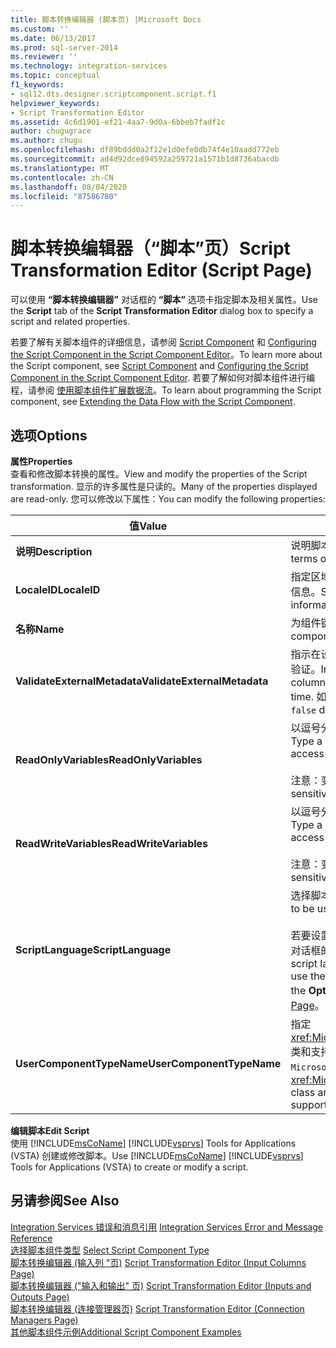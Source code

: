 ```yaml
---
title: 脚本转换编辑器 (脚本页) |Microsoft Docs
ms.custom: ''
ms.date: 06/13/2017
ms.prod: sql-server-2014
ms.reviewer: ''
ms.technology: integration-services
ms.topic: conceptual
f1_keywords:
- sql12.dts.designer.scriptcomponent.script.f1
helpviewer_keywords:
- Script Transformation Editor
ms.assetid: 4c6d1901-ef21-4aa7-9d0a-6bbeb7fadf1c
author: chugugrace
ms.author: chugu
ms.openlocfilehash: df89bddd0a2f12e1d0efe0db74f4e10aadd772eb
ms.sourcegitcommit: ad4d92dce894592a259721a1571b1d8736abacdb
ms.translationtype: MT
ms.contentlocale: zh-CN
ms.lasthandoff: 08/04/2020
ms.locfileid: "87586780"
---
```

# <a name="script-transformation-editor-script-page"></a><span data-ttu-id="b00b2-102">脚本转换编辑器（“脚本”页）</span><span class="sxs-lookup"><span data-stu-id="b00b2-102">Script Transformation Editor (Script Page)</span></span>
  <span data-ttu-id="b00b2-103">可以使用 **“脚本转换编辑器”** 对话框的 **“脚本”** 选项卡指定脚本及相关属性。</span><span class="sxs-lookup"><span data-stu-id="b00b2-103">Use the **Script** tab of the **Script Transformation Editor** dialog box to specify a script and related properties.</span></span>  
  
 <span data-ttu-id="b00b2-104">若要了解有关脚本组件的详细信息，请参阅 [Script Component](data-flow/transformations/script-component.md) 和 [Configuring the Script Component in the Script Component Editor](extending-packages-scripting/data-flow-script-component/configuring-the-script-component-in-the-script-component-editor.md)。</span><span class="sxs-lookup"><span data-stu-id="b00b2-104">To learn more about the Script component, see [Script Component](data-flow/transformations/script-component.md) and [Configuring the Script Component in the Script Component Editor](extending-packages-scripting/data-flow-script-component/configuring-the-script-component-in-the-script-component-editor.md).</span></span> <span data-ttu-id="b00b2-105">若要了解如何对脚本组件进行编程，请参阅 [使用脚本组件扩展数据流](extending-packages-scripting/data-flow-script-component/extending-the-data-flow-with-the-script-component.md)。</span><span class="sxs-lookup"><span data-stu-id="b00b2-105">To learn about programming the Script component, see [Extending the Data Flow with the Script Component](extending-packages-scripting/data-flow-script-component/extending-the-data-flow-with-the-script-component.md).</span></span>  
  
## <a name="options"></a><span data-ttu-id="b00b2-106">选项</span><span class="sxs-lookup"><span data-stu-id="b00b2-106">Options</span></span>  
 <span data-ttu-id="b00b2-107">**属性**</span><span class="sxs-lookup"><span data-stu-id="b00b2-107">**Properties**</span></span>  
 <span data-ttu-id="b00b2-108">查看和修改脚本转换的属性。</span><span class="sxs-lookup"><span data-stu-id="b00b2-108">View and modify the properties of the Script transformation.</span></span> <span data-ttu-id="b00b2-109">显示的许多属性是只读的。</span><span class="sxs-lookup"><span data-stu-id="b00b2-109">Many of the properties displayed are read-only.</span></span> <span data-ttu-id="b00b2-110">您可以修改以下属性：</span><span class="sxs-lookup"><span data-stu-id="b00b2-110">You can modify the following properties:</span></span>  
  
|<span data-ttu-id="b00b2-111">值</span><span class="sxs-lookup"><span data-stu-id="b00b2-111">Value</span></span>|<span data-ttu-id="b00b2-112">说明</span><span class="sxs-lookup"><span data-stu-id="b00b2-112">Description</span></span>|  
|-----------|-----------------|  
|<span data-ttu-id="b00b2-113">**说明**</span><span class="sxs-lookup"><span data-stu-id="b00b2-113">**Description**</span></span>|<span data-ttu-id="b00b2-114">说明脚本转换的用途。</span><span class="sxs-lookup"><span data-stu-id="b00b2-114">Describe the script transformation in terms of its purpose.</span></span>|  
|<span data-ttu-id="b00b2-115">**LocaleID**</span><span class="sxs-lookup"><span data-stu-id="b00b2-115">**LocaleID**</span></span>|<span data-ttu-id="b00b2-116">指定区域设置，以便为排序以及日期和时间转换提供区域特定的信息。</span><span class="sxs-lookup"><span data-stu-id="b00b2-116">Specify the locale to provide region-specific information for ordering, and for date and time conversion.</span></span>|  
|<span data-ttu-id="b00b2-117">**名称**</span><span class="sxs-lookup"><span data-stu-id="b00b2-117">**Name**</span></span>|<span data-ttu-id="b00b2-118">为组件键入说明性名称。</span><span class="sxs-lookup"><span data-stu-id="b00b2-118">Type a descriptive name for the component.</span></span>|  
|<span data-ttu-id="b00b2-119">**ValidateExternalMetadata**</span><span class="sxs-lookup"><span data-stu-id="b00b2-119">**ValidateExternalMetadata**</span></span>|<span data-ttu-id="b00b2-120">指示在设计时脚本转换是否要根据外部数据源对列的元数据进行验证。</span><span class="sxs-lookup"><span data-stu-id="b00b2-120">Indicate whether the Script transformation validates column metadata against external data sources at design time.</span></span> <span data-ttu-id="b00b2-121">如果值为 `false`，则会将验证延迟到执行时。</span><span class="sxs-lookup"><span data-stu-id="b00b2-121">A value of `false` delays validation until the time of execution.</span></span>|  
|<span data-ttu-id="b00b2-122">**ReadOnlyVariables**</span><span class="sxs-lookup"><span data-stu-id="b00b2-122">**ReadOnlyVariables**</span></span>|<span data-ttu-id="b00b2-123">以逗号分隔的形式键入一列可供脚本转换只读访问的变量。</span><span class="sxs-lookup"><span data-stu-id="b00b2-123">Type a comma-separated list of variables for read-only access by the Script transformation.</span></span><br /><br /> <span data-ttu-id="b00b2-124">注意：变量名称区分大小写。</span><span class="sxs-lookup"><span data-stu-id="b00b2-124">Note: Variable names are case-sensitive.</span></span>|  
|<span data-ttu-id="b00b2-125">**ReadWriteVariables**</span><span class="sxs-lookup"><span data-stu-id="b00b2-125">**ReadWriteVariables**</span></span>|<span data-ttu-id="b00b2-126">以逗号分隔的形式键入一列可供脚本转换读/写访问的变量。</span><span class="sxs-lookup"><span data-stu-id="b00b2-126">Type a comma-separated list of variables for read/write access by the Script transformation.</span></span><br /><br /> <span data-ttu-id="b00b2-127">注意：变量名称区分大小写。</span><span class="sxs-lookup"><span data-stu-id="b00b2-127">Note: Variable names are case-sensitive.</span></span>|  
|<span data-ttu-id="b00b2-128">**ScriptLanguage**</span><span class="sxs-lookup"><span data-stu-id="b00b2-128">**ScriptLanguage**</span></span>|<span data-ttu-id="b00b2-129">选择脚本组件要使用的脚本语言。</span><span class="sxs-lookup"><span data-stu-id="b00b2-129">Select the script language to be used by the Script component.</span></span><br /><br /> <span data-ttu-id="b00b2-130">若要设置脚本组件和脚本任务的默认脚本语言，请使用 **“选项”** 对话框的 **“常规”** 页上的 **“脚本语言”** 选项。</span><span class="sxs-lookup"><span data-stu-id="b00b2-130">To set the default script language for Script components and Script tasks, use the **Scripting language** option on the **General** page of the **Options** dialog box.</span></span> <span data-ttu-id="b00b2-131">有关详细信息，请参阅 [General Page](general-page-of-integration-services-designers-options.md)。</span><span class="sxs-lookup"><span data-stu-id="b00b2-131">For more information, see [General Page](general-page-of-integration-services-designers-options.md).</span></span>|  
|<span data-ttu-id="b00b2-132">**UserComponentTypeName**</span><span class="sxs-lookup"><span data-stu-id="b00b2-132">**UserComponentTypeName**</span></span>|<span data-ttu-id="b00b2-133">指定 <xref:Microsoft.SqlServer.Dts.Pipeline.ScriptComponentHost> 类和支持 [!INCLUDE[ssNoVersion](../includes/ssnoversion-md.md)] 基础结构的 `Microsoft.SqlServer.TxScript` 程序集。</span><span class="sxs-lookup"><span data-stu-id="b00b2-133">Specifies the <xref:Microsoft.SqlServer.Dts.Pipeline.ScriptComponentHost> class and the `Microsoft.SqlServer.TxScript` assembly that support the [!INCLUDE[ssNoVersion](../includes/ssnoversion-md.md)] infrastructure.</span></span>|  
  
 <span data-ttu-id="b00b2-134">**编辑脚本**</span><span class="sxs-lookup"><span data-stu-id="b00b2-134">**Edit Script**</span></span>  
 <span data-ttu-id="b00b2-135">使用 [!INCLUDE[msCoName](../includes/msconame-md.md)] [!INCLUDE[vsprvs](../includes/vsprvs-md.md)] Tools for Applications (VSTA) 创建或修改脚本。</span><span class="sxs-lookup"><span data-stu-id="b00b2-135">Use [!INCLUDE[msCoName](../includes/msconame-md.md)] [!INCLUDE[vsprvs](../includes/vsprvs-md.md)] Tools for Applications (VSTA) to create or modify a script.</span></span>  
  
## <a name="see-also"></a><span data-ttu-id="b00b2-136">另请参阅</span><span class="sxs-lookup"><span data-stu-id="b00b2-136">See Also</span></span>  
 <span data-ttu-id="b00b2-137">[Integration Services 错误和消息引用](../../2014/integration-services/integration-services-error-and-message-reference.md) </span><span class="sxs-lookup"><span data-stu-id="b00b2-137">[Integration Services Error and Message Reference](../../2014/integration-services/integration-services-error-and-message-reference.md) </span></span>  
 <span data-ttu-id="b00b2-138">[选择脚本组件类型](../../2014/integration-services/select-script-component-type.md) </span><span class="sxs-lookup"><span data-stu-id="b00b2-138">[Select Script Component Type](../../2014/integration-services/select-script-component-type.md) </span></span>  
 <span data-ttu-id="b00b2-139">[脚本转换编辑器 &#40;输入列 "页&#41;](../../2014/integration-services/script-transformation-editor-input-columns-page.md) </span><span class="sxs-lookup"><span data-stu-id="b00b2-139">[Script Transformation Editor &#40;Input Columns Page&#41;](../../2014/integration-services/script-transformation-editor-input-columns-page.md) </span></span>  
 <span data-ttu-id="b00b2-140">[脚本转换编辑器 &#40;"输入和输出" 页&#41;](../../2014/integration-services/script-transformation-editor-inputs-and-outputs-page.md) </span><span class="sxs-lookup"><span data-stu-id="b00b2-140">[Script Transformation Editor &#40;Inputs and Outputs Page&#41;](../../2014/integration-services/script-transformation-editor-inputs-and-outputs-page.md) </span></span>  
 <span data-ttu-id="b00b2-141">[脚本转换编辑器 &#40;连接管理器页&#41;](../../2014/integration-services/script-transformation-editor-connection-managers-page.md) </span><span class="sxs-lookup"><span data-stu-id="b00b2-141">[Script Transformation Editor &#40;Connection Managers Page&#41;](../../2014/integration-services/script-transformation-editor-connection-managers-page.md) </span></span>  
 [<span data-ttu-id="b00b2-142">其他脚本组件示例</span><span class="sxs-lookup"><span data-stu-id="b00b2-142">Additional Script Component Examples</span></span>](extending-packages-scripting-data-flow-script-component-examples/additional-script-component-examples.md)  
  
  
